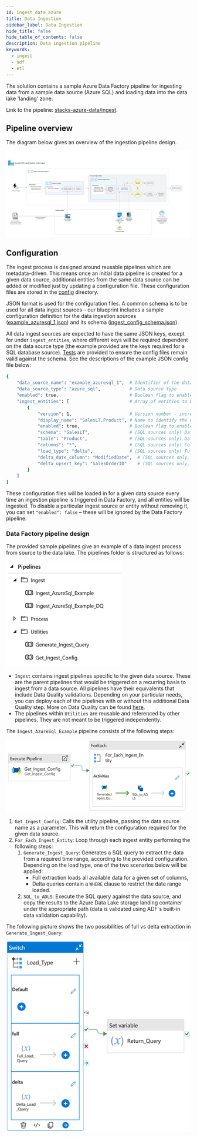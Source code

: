 ```yaml
---
id: ingest_data_azure
title: Data Ingestion
sidebar_label: Data Ingestion
hide_title: false
hide_table_of_contents: false
description: Data ingestion pipeline
keywords:
  - ingest
  - adf
  - etl
---
```


The solution contains a sample Azure Data Factory pipeline for ingesting data from a sample data
source (Azure SQL) and loading data into the data lake 'landing' zone.

Link to the pipeline: [stacks-azure-data/ingest](https://github.com/amido/stacks-azure-data/tree/main/ingest).

## Pipeline overview

The diagram below gives an overview of the ingestion pipeline design.

![ADF_IngestPipelineDesign.png](../../images/ADF_IngestPipelineDesign.png)

## Configuration

The ingest process is designed around reusable pipelines which are metadata-driven. This means once
an initial data pipeline is created for a given data source, additional entities from the same data
source can be added or modified just by updating a configuration file. These configuration files are
stored in the [config](https://github.com/amido/stacks-azure-data/tree/main/ingest/config) directory.

JSON format is used for the configuration files. A common schema is to be used for all data ingest
sources – our blueprint includes a sample configuration definition for the data ingestion sources
([example_azuresql_1.json](https://github.com/amido/stacks-azure-data/blob/main/ingest/config/ingest_sources/example_azuresql_1.json))
and its schema ([ingest_config_schema.json](https://github.com/amido/stacks-azure-data/blob/main/ingest/config/ingest_sources/schema/ingest_config_schema.json)).

All data ingest sources are expected to have the same JSON keys, except for under `ingest_entities`,
where different keys will be required dependent on the data source type (the example provided are
the keys required for a SQL database source).
[Tests](https://github.com/amido/stacks-azure-data/tree/main/ingest/jobs/Ingest_AzureSql_Example/tests/unit)
are provided to ensure the config files remain valid against the schema. See the descriptions of the
example JSON config file below:

```bash
{
    "data_source_name": "example_azuresql_1",  # Identifier of the data source - must be unique
    "data_source_type": "azure_sql",           # Data source type
    "enabled": true,                           # Boolean flag to enable / disable the data source from being ingested
    "ingest_entities": [                       # Array of entities to be ingested from the source
        {
            "version": 1,                      # Version number - increment this if the entity's schema changes
            "display_name": "SalesLT.Product", # Name to identify the entity - must be unique per data source
            "enabled": true,                   # Boolean flag to enable / disable the entity from being ingested
            "schema": "SalesLT",               # (SQL sources only) Database schema
            "table": "Product",                # (SQL sources only) Database table
            "columns": "*",                    # (SQL sources only) Columns to select
            "load_type": "delta",              # (SQL sources only) Full or delta load. If delta load selected, then also include the following keys
            "delta_date_column": "ModifiedDate",  # (SQL sources only, delta load) Date column to use for filtering the date range
            "delta_upsert_key": "SalesOrderID"    # (SQL sources only, delta load) Primary key for determining updated columns in a delta load
        }
    ]
}
```

These configuration files will be loaded in for a given data source every time an ingestion pipeline
is triggered in Data Factory, and all entities will be ingested. To disable a particular ingest
source or entity without removing it, you can set `"enabled": false` – these will be ignored by
the Data Factory pipeline.

### Data Factory pipeline design

The provided sample pipelines give an example of a data ingest process from source to the data lake.
The pipelines folder is structured as follows:

![ADF_IngestPipelinesList.png](../../images/ADF_IngestPipelinesList.png)

* `Ingest` contains ingest pipelines specific to the given data source. These are the parent
pipelines that would be triggered on a recurring basis to ingest from a data source. All pipelines
have their equivalents that include Data Quality validations. Depending on your particular needs,
you can deploy each of the pipelines with or without this additional Data Quality step. More on
Data Quality can be found [here](data_quality_azure.md).
* The pipelines within `Utilities` are reusable and referenced by other pipelines. They are not
meant to be triggered independently.

The `Ingest_AzureSql_Example` pipeline consists of the following steps:

![ADF_Ingest_AzureSql_Example.png](../../images/ADF_Ingest_AzureSql_Example.png)

1. `Get_Ingest_Config`: Calls the utility pipeline, passing the data source name as a parameter.
This will return the configuration required for the given data source.
2. `For_Each_Ingest_Entity`: Loop through each ingest entity performing the following steps:
    1. `Generate_Ingest_Query`: Generates a SQL query to extract the data from a required time range,
    according to the provided configuration. Depending on the load type, one of the two scenarios
    below will be applied:
       * Full extraction loads all available data for a given set of columns,
       * Delta queries contain a `WHERE` clause to restrict the date range loaded.
    2. `SQL_to_ADLS`: Execute the SQL query against the data source, and copy the results to the
    Azure Data Lake storage landing container under the appropriate path (data is validated using
    ADF`s built-in data validation capability).

The following picture shows the two possibilities of full vs delta extraction in `Generate_Ingest_Query`:

![ADF_IngestGenerateIngestQuery.png](../../images/ADF_IngestGenerateIngestQuery.png)
